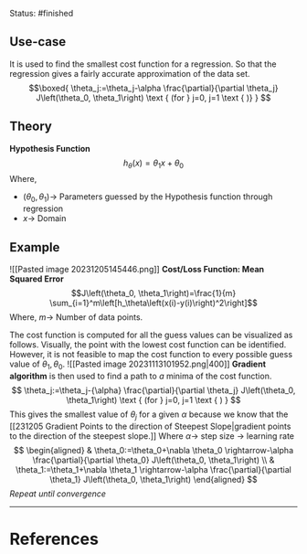 Status: #finished 

## Use-case
It is used to find the smallest cost function for a regression. So that the regression gives a fairly accurate approximation of the data set. 
$$\boxed{
\theta_j:=\theta_j-\alpha \frac{\partial}{\partial \theta_j} J\left(\theta_0, \theta_1\right) \text { (for } j=0, j=1 \text { )} }
$$
## Theory
**Hypothesis Function**
$$h_\theta(x)=\theta_1x + \theta_0$$
Where, 
- $(\theta_0, \theta_1)\rightarrow$ Parameters guessed by the Hypothesis function through regression
- $x\rightarrow$ Domain


## Example
![[Pasted image 20231205145446.png]]
**Cost/Loss Function: Mean Squared Error**
$$J\left(\theta_0, \theta_1\right)=\frac{1}{m} \sum_{i=1}^m\left[h_\theta\left(x(i)-y(i)\right)^2\right]$$
Where, $m\rightarrow$ Number of data points. 

The cost function is computed for all the guess values can be visualized as follows. Visually, the point with the lowest cost function can be identified. However, it is not feasible to map the cost function to every possible guess value of $\theta_1, \theta_0$. 
![[Pasted image 20231113101952.png|400]]
**Gradient algorithm** is then used to find a path to *a* minima of the cost function. 
$$
\theta_j:=\theta_j-{\alpha} \frac{\partial}{\partial \theta_j} J\left(\theta_0, \theta_1\right) \text { (for } j=0, j=1 \text { ) }
$$
This gives the smallest value of $\theta_j$ for a given $\alpha$ because we know that the [[231205 Gradient Points to the direction of Steepest Slope|gradient points to the direction of the steepest slope.]] 
Where $\alpha\rightarrow$ step size $\rightarrow$ learning rate 
$$
\begin{aligned}
& \theta_0:=\theta_0+\nabla \theta_0 \rightarrow-\alpha \frac{\partial}{\partial \theta_0} J\left(\theta_0, \theta_1\right) \\
& \theta_1:=\theta_1+\nabla \theta_1 \rightarrow-\alpha \frac{\partial}{\partial \theta_1} J\left(\theta_0, \theta_1\right)
\end{aligned}
$$
*Repeat until convergence*

---
# References
